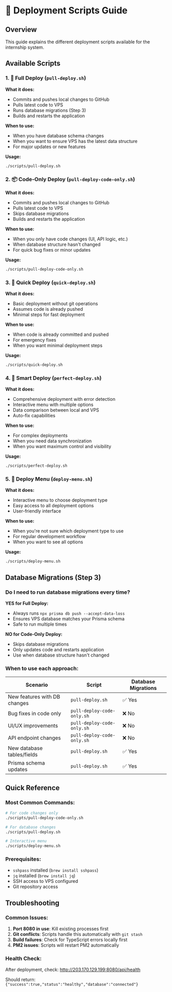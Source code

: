 # 🚀 Deployment Scripts Guide

## Overview
This guide explains the different deployment scripts available for the internship system.

## Available Scripts

### 1. 🚀 Full Deploy (`pull-deploy.sh`)
**What it does:**
- Commits and pushes local changes to GitHub
- Pulls latest code to VPS
- Runs database migrations (Step 3)
- Builds and restarts the application

**When to use:**
- When you have database schema changes
- When you want to ensure VPS has the latest data structure
- For major updates or new features

**Usage:**
```bash
./scripts/pull-deploy.sh
```

### 2. 📦 Code-Only Deploy (`pull-deploy-code-only.sh`)
**What it does:**
- Commits and pushes local changes to GitHub
- Pulls latest code to VPS
- Skips database migrations
- Builds and restarts the application

**When to use:**
- When you only have code changes (UI, API logic, etc.)
- When database structure hasn't changed
- For quick bug fixes or minor updates

**Usage:**
```bash
./scripts/pull-deploy-code-only.sh
```

### 3. 🔄 Quick Deploy (`quick-deploy.sh`)
**What it does:**
- Basic deployment without git operations
- Assumes code is already pushed
- Minimal steps for fast deployment

**When to use:**
- When code is already committed and pushed
- For emergency fixes
- When you want minimal deployment steps

**Usage:**
```bash
./scripts/quick-deploy.sh
```

### 4. 🧠 Smart Deploy (`perfect-deploy.sh`)
**What it does:**
- Comprehensive deployment with error detection
- Interactive menu with multiple options
- Data comparison between local and VPS
- Auto-fix capabilities

**When to use:**
- For complex deployments
- When you need data synchronization
- When you want maximum control and visibility

**Usage:**
```bash
./scripts/perfect-deploy.sh
```

### 5. 🎯 Deploy Menu (`deploy-menu.sh`)
**What it does:**
- Interactive menu to choose deployment type
- Easy access to all deployment options
- User-friendly interface

**When to use:**
- When you're not sure which deployment type to use
- For regular development workflow
- When you want to see all options

**Usage:**
```bash
./scripts/deploy-menu.sh
```

## Database Migrations (Step 3)

### Do I need to run database migrations every time?

**YES for Full Deploy:**
- Always runs `npx prisma db push --accept-data-loss`
- Ensures VPS database matches your Prisma schema
- Safe to run multiple times

**NO for Code-Only Deploy:**
- Skips database migrations
- Only updates code and restarts application
- Use when database structure hasn't changed

### When to use each approach:

| Scenario | Script | Database Migrations |
|----------|--------|-------------------|
| New features with DB changes | `pull-deploy.sh` | ✅ Yes |
| Bug fixes in code only | `pull-deploy-code-only.sh` | ❌ No |
| UI/UX improvements | `pull-deploy-code-only.sh` | ❌ No |
| API endpoint changes | `pull-deploy-code-only.sh` | ❌ No |
| New database tables/fields | `pull-deploy.sh` | ✅ Yes |
| Prisma schema updates | `pull-deploy.sh` | ✅ Yes |

## Quick Reference

### Most Common Commands:
```bash
# For code changes only
./scripts/pull-deploy-code-only.sh

# For database changes
./scripts/pull-deploy.sh

# Interactive menu
./scripts/deploy-menu.sh
```

### Prerequisites:
- `sshpass` installed (`brew install sshpass`)
- `jq` installed (`brew install jq`)
- SSH access to VPS configured
- Git repository access

## Troubleshooting

### Common Issues:
1. **Port 8080 in use**: Kill existing processes first
2. **Git conflicts**: Scripts handle this automatically with `git stash`
3. **Build failures**: Check for TypeScript errors locally first
4. **PM2 issues**: Scripts will restart PM2 automatically

### Health Check:
After deployment, check: http://203.170.129.199:8080/api/health

Should return: `{"success":true,"status":"healthy","database":"connected"}`
